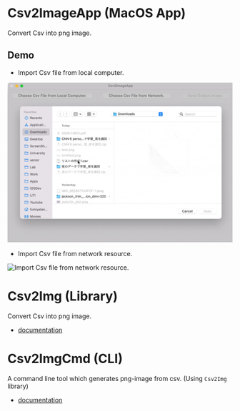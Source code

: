 # Csv2ImageApp (MacOS App)

Convert Csv into png image.

## Demo

- Import Csv file from local computer.

![Import Csv file from local computer.](./Gifs/v1.0.0/01.gif)

- Import Csv file from network resource.

![Import Csv file from network resource.](./Gifs/v1.0.0/02.gif)

# Csv2Img (Library)

Convert Csv into png image.

- [documentation](https://fummicc1.github.io/csv2img/Csv2Img/index.html)

# Csv2ImgCmd (CLI)

A command line tool which generates png-image from csv. (Using `Csv2Img` library)

- [documentation](https://fummicc1.github.io/csv2img/Csv2ImgCmd/index.html)
